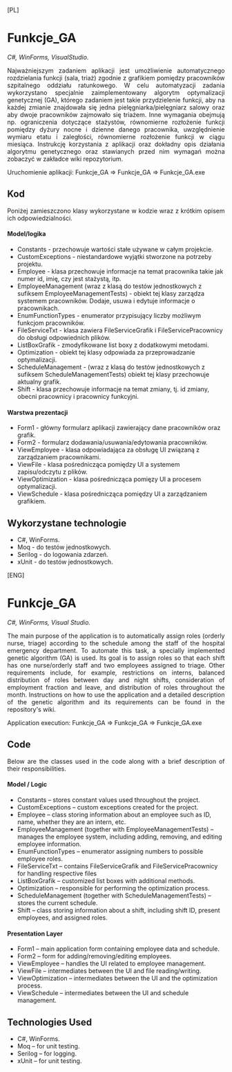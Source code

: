 [PL]
# Funkcje_GA
<i>C#, WinForms, VisualStudio.</i>
<p align="justify"> Najważniejszym zadaniem aplikacji jest umożliwienie automatycznego rozdzielania funkcji (sala, triaż) zgodnie z grafikiem pomiędzy pracowników szpitalnego oddziału ratunkowego. W celu automatyzacji zadania wykorzystano specjalnie zaimplementowany algorytm optymalizacji genetycznej (GA), którego zadaniem jest takie przydzielenie funkcji, aby na każdej zmianie znajdowała się jedna pielęgniarka/pielęgniarz salowy oraz aby dwoje pracowników zajmowało się triażem. Inne wymagania obejmują np. ograniczenia dotyczące stażystów, równomierne rozłożenie funkcji pomiędzy dyżury nocne i dzienne danego pracownika, uwzględnienie wymiaru etatu i zaległości, równomierne rozłożenie funkcji w ciągu miesiąca. Instrukcję korzystania z aplikacji oraz dokładny opis działania algorytmu genetycznego oraz stawianych przed nim wymagań można zobaczyć w zakładce wiki repozytorium.</p>

<p align="justify">Uruchomienie aplikacji: Funkcje_GA => Funkcje_GA => Funkcje_GA.exe</p>
 
## Kod

<p align="justify">Poniżej zamieszczono klasy wykorzystane w kodzie wraz z krótkim opisem ich odpowiedzialności.</p>

#### Model/logika

* Constants - przechowuje wartości stałe używane w całym projekcie.
* CustomExceptions - niestandardowe wyjątki stworzone na potrzeby projektu.
* Employee - klasa przechowuje informacje na temat pracownika takie jak numer id, imię, czy jest stażystą, itp.
* EmployeeManagement (wraz z klasą do testów jednostkowych z sufiksem EmployeeManagementTests) - obiekt tej klasy zarządza systemem pracowników. Dodaje, usuwa i edytuje informacje o pracownikach.
* EnumFunctionTypes - enumerator przypisujący liczby możliwym funkcjom pracowników.
* FileServiceTxt - klasa zawiera FileServiceGrafik i FileServicePracownicy do obsługi odpowiednich plików.
* ListBoxGrafik - zmodyfikowane list boxy z dodatkowymi metodami.
* Optimization - obiekt tej klasy odpowiada za przeprowadzanie optymalizacji.
* ScheduleManagement - (wraz z klasą do testów jednostkowych z sufiksem ScheduleManagementTests) obiekt tej klasy przechowuje aktualny grafik.
* Shift - klasa przechowuje informacje na temat zmiany, tj. id zmiany, obecni pracownicy i pracownicy funkcyjni.

#### Warstwa prezentacji

*  Form1 - główny formularz aplikacji zawierający dane pracowników oraz grafik.
*  Form2 - formularz dodawania/usuwania/edytowania pracowników.
*  ViewEmployee - klasa odpowiadająca za obsługę UI związaną z zarządzaniem pracownikami.
*  ViewFile - klasa pośrednicząca pomiędzy UI a systemem zapisu/odczytu z plików.
*  ViewOptimization - klasa pośrednicząca pomięzy UI a procesem optymalizacji.
*  ViewSchedule - klasa pośrednicząca pomiędzy UI a zarządzaniem grafikiem.

## Wykorzystane technologie

* C#, WinForms.
* Moq - do testów jednostkowych.
* Serilog - do logowania zdarzeń.
* xUnit - do testów jednostkowych.

[ENG]<br>
# Funkcje_GA

<i>C#, WinForms, Visual Studio.</i>

<p align="justify"> The main purpose of the application is to automatically assign roles (orderly nurse, triage) according to the schedule among the staff of the hospital emergency department. To automate this task, a specially implemented genetic algorithm (GA) is used. Its goal is to assign roles so that each shift has one nurse/orderly staff and two employees assigned to triage. Other requirements include, for example, restrictions on interns, balanced distribution of roles between day and night shifts, consideration of employment fraction and leave, and distribution of roles throughout the month. Instructions on how to use the application and a detailed description of the genetic algorithm and its requirements can be found in the repository's wiki. </p> 

<p align="justify"> Application execution: Funkcje_GA => Funkcje_GA => Funkcje_GA.exe </p>

## Code

<p align="justify"> Below are the classes used in the code along with a brief description of their responsibilities. </p>

#### Model / Logic

* Constants – stores constant values used throughout the project.
* CustomExceptions – custom exceptions created for the project.
* Employee – class storing information about an employee such as ID, name, whether they are an intern, etc.
* EmployeeManagement (together with EmployeeManagementTests) – manages the employee system, including adding, removing, and editing employee information.
* EnumFunctionTypes – enumerator assigning numbers to possible employee roles.
* FileServiceTxt – contains FileServiceGrafik and FileServicePracownicy for handling respective files
* ListBoxGrafik – customized list boxes with additional methods.
* Optimization – responsible for performing the optimization process.
* ScheduleManagement (together with ScheduleManagementTests) – stores the current schedule.
* Shift – class storing information about a shift, including shift ID, present employees, and assigned roles.

#### Presentation Layer

* Form1 – main application form containing employee data and schedule.
* Form2 – form for adding/removing/editing employees.
* ViewEmployee – handles the UI related to employee management.
* ViewFile – intermediates between the UI and file reading/writing.
* ViewOptimization – intermediates between the UI and the optimization process.
* ViewSchedule – intermediates between the UI and schedule management.

## Technologies Used

* C#, WinForms.
* Moq – for unit testing.
* Serilog – for logging.
* xUnit – for unit testing.
